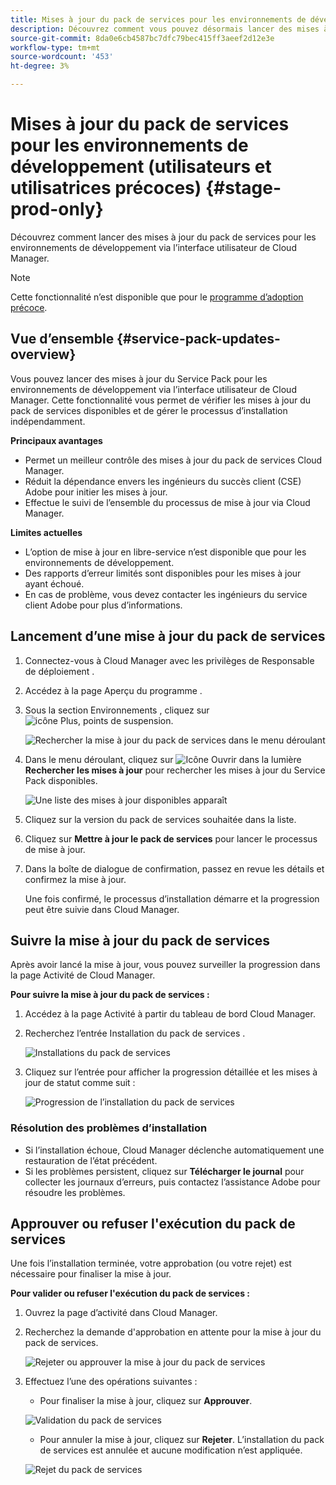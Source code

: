 ```yaml
---
title: Mises à jour du pack de services pour les environnements de développement - Utilisateurs et utilisatrices précoces
description: Découvrez comment vous pouvez désormais lancer des mises à jour du pack de services pour les environnements de développement via l’interface utilisateur de Cloud Manager.
source-git-commit: 8da0e6cb4587bc7dfc79bec415ff3aeef2d12e3e
workflow-type: tm+mt
source-wordcount: '453'
ht-degree: 3%

---
```


# Mises à jour du pack de services pour les environnements de développement (utilisateurs et utilisatrices précoces) {#stage-prod-only}

Découvrez comment lancer des mises à jour du pack de services pour les environnements de développement via l’interface utilisateur de Cloud Manager.

>[!NOTE]
>
>Cette fonctionnalité n’est disponible que pour le [programme d’adoption précoce](/help/release-notes/current.md).

## Vue d’ensemble {#service-pack-updates-overview}

Vous pouvez lancer des mises à jour du Service Pack pour les environnements de développement via l’interface utilisateur de Cloud Manager. Cette fonctionnalité vous permet de vérifier les mises à jour du pack de services disponibles et de gérer le processus d’installation indépendamment.

**Principaux avantages**

* Permet un meilleur contrôle des mises à jour du pack de services Cloud Manager.
* Réduit la dépendance envers les ingénieurs du succès client (CSE) Adobe pour initier les mises à jour.
* Effectue le suivi de l’ensemble du processus de mise à jour via Cloud Manager.

**Limites actuelles**

* L’option de mise à jour en libre-service n’est disponible que pour les environnements de développement.
* Des rapports d’erreur limités sont disponibles pour les mises à jour ayant échoué.
* En cas de problème, vous devez contacter les ingénieurs du service client Adobe pour plus d’informations.

## Lancement d’une mise à jour du pack de services

1. Connectez-vous à Cloud Manager avec les privilèges de Responsable de déploiement .
1. Accédez à la page Aperçu du programme .
1. Sous la section Environnements , cliquez sur ![icône Plus, points de suspension](https://spectrum.adobe.com/static/icons/workflow_18/Smock_More_18_N.svg).

   ![Rechercher la mise à jour du pack de services dans le menu déroulant](/help/using/assets/service-pack-check-for-updates.png)

1. Dans le menu déroulant, cliquez sur ![Icône Ouvrir dans la lumière](https://spectrum.adobe.com/static/icons/workflow_18/Smock_OpenInLight_18_N.svg) **Rechercher les mises à jour** pour rechercher les mises à jour du Service Pack disponibles.

   ![Une liste des mises à jour disponibles apparaît](/help/using/assets/service-pack-versions.png)

1. Cliquez sur la version du pack de services souhaitée dans la liste.
1. Cliquez sur **Mettre à jour le pack de services** pour lancer le processus de mise à jour.
1. Dans la boîte de dialogue de confirmation, passez en revue les détails et confirmez la mise à jour.

   Une fois confirmé, le processus d’installation démarre et la progression peut être suivie dans Cloud Manager.

## Suivre la mise à jour du pack de services

Après avoir lancé la mise à jour, vous pouvez surveiller la progression dans la page Activité de Cloud Manager.

**Pour suivre la mise à jour du pack de services :**

1. Accédez à la page Activité à partir du tableau de bord Cloud Manager.
1. Recherchez l’entrée Installation du pack de services .

   ![Installations du pack de services](/help/using/assets/service-pack-installation.png)

1. Cliquez sur l’entrée pour afficher la progression détaillée et les mises à jour de statut comme suit :

   ![ Progression de l’installation du pack de services ](/help/using/assets/service-pack-progression.png)

### Résolution des problèmes d’installation

* Si l’installation échoue, Cloud Manager déclenche automatiquement une restauration de l’état précédent.
* Si les problèmes persistent, cliquez sur **Télécharger le journal** pour collecter les journaux d’erreurs, puis contactez l’assistance Adobe pour résoudre les problèmes.

## Approuver ou refuser l&#39;exécution du pack de services

Une fois l’installation terminée, votre approbation (ou votre rejet) est nécessaire pour finaliser la mise à jour.

**Pour valider ou refuser l&#39;exécution du pack de services :**

1. Ouvrez la page d’activité dans Cloud Manager.
1. Recherchez la demande d&#39;approbation en attente pour la mise à jour du pack de services.

   ![Rejeter ou approuver la mise à jour du pack de services](/help/using/assets/service-pack-reject-approve.png)

1. Effectuez l’une des opérations suivantes :

   * Pour finaliser la mise à jour, cliquez sur **Approuver**.

   ![Validation du pack de services](/help/using/assets/service-pack-approve.png)

   * Pour annuler la mise à jour, cliquez sur **Rejeter**.
L’installation du pack de services est annulée et aucune modification n’est appliquée.

   ![ Rejet du pack de services ](/help/using/assets/service-pack-reject.png)


